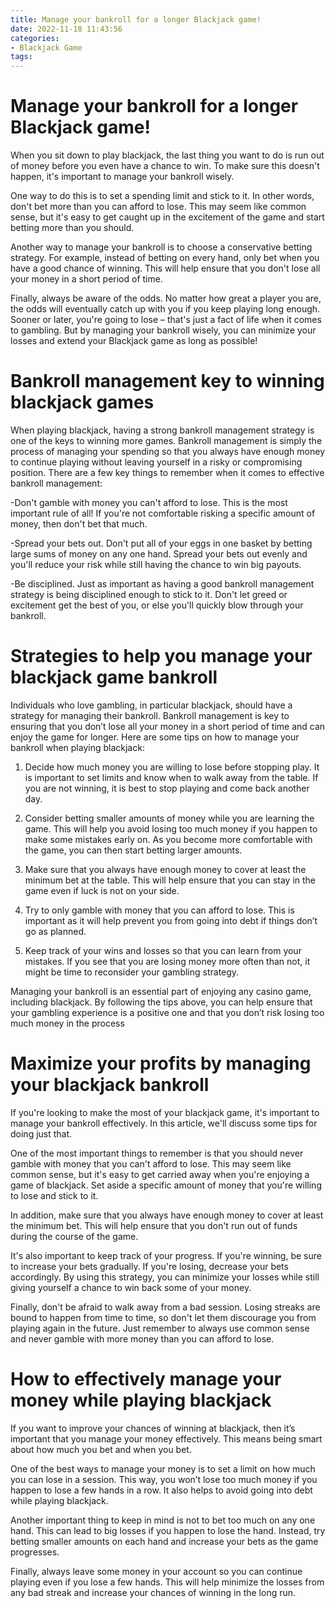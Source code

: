 ```yaml
---
title: Manage your bankroll for a longer Blackjack game!
date: 2022-11-18 11:43:56
categories:
- Blackjack Game
tags:
---
```



#  Manage your bankroll for a longer Blackjack game!

When you sit down to play blackjack, the last thing you want to do is run out of money before you even have a chance to win. To make sure this doesn't happen, it's important to manage your bankroll wisely.

One way to do this is to set a spending limit and stick to it. In other words, don't bet more than you can afford to lose. This may seem like common sense, but it's easy to get caught up in the excitement of the game and start betting more than you should.

Another way to manage your bankroll is to choose a conservative betting strategy. For example, instead of betting on every hand, only bet when you have a good chance of winning. This will help ensure that you don't lose all your money in a short period of time.

Finally, always be aware of the odds. No matter how great a player you are, the odds will eventually catch up with you if you keep playing long enough. Sooner or later, you're going to lose – that's just a fact of life when it comes to gambling. But by managing your bankroll wisely, you can minimize your losses and extend your Blackjack game as long as possible!

#  Bankroll management key to winning blackjack games

When playing blackjack, having a strong bankroll management strategy is one of the keys to winning more games. Bankroll management is simply the process of managing your spending so that you always have enough money to continue playing without leaving yourself in a risky or compromising position. There are a few key things to remember when it comes to effective bankroll management:

-Don't gamble with money you can't afford to lose. This is the most important rule of all! If you're not comfortable risking a specific amount of money, then don't bet that much.

-Spread your bets out. Don't put all of your eggs in one basket by betting large sums of money on any one hand. Spread your bets out evenly and you'll reduce your risk while still having the chance to win big payouts.

-Be disciplined. Just as important as having a good bankroll management strategy is being disciplined enough to stick to it. Don't let greed or excitement get the best of you, or else you'll quickly blow through your bankroll.

#  Strategies to help you manage your blackjack game bankroll

Individuals who love gambling, in particular blackjack, should have a strategy for managing their bankroll. Bankroll management is key to ensuring that you don’t lose all your money in a short period of time and can enjoy the game for longer. Here are some tips on how to manage your bankroll when playing blackjack:

1. Decide how much money you are willing to lose before stopping play. It is important to set limits and know when to walk away from the table. If you are not winning, it is best to stop playing and come back another day.

2. Consider betting smaller amounts of money while you are learning the game. This will help you avoid losing too much money if you happen to make some mistakes early on. As you become more comfortable with the game, you can then start betting larger amounts.

3. Make sure that you always have enough money to cover at least the minimum bet at the table. This will help ensure that you can stay in the game even if luck is not on your side.

4. Try to only gamble with money that you can afford to lose. This is important as it will help prevent you from going into debt if things don’t go as planned.

5. Keep track of your wins and losses so that you can learn from your mistakes. If you see that you are losing money more often than not, it might be time to reconsider your gambling strategy.

 Managing your bankroll is an essential part of enjoying any casino game, including blackjack. By following the tips above, you can help ensure that your gambling experience is a positive one and that you don’t risk losing too much money in the process

#  Maximize your profits by managing your blackjack bankroll

If you're looking to make the most of your blackjack game, it's important to manage your bankroll effectively. In this article, we'll discuss some tips for doing just that.

One of the most important things to remember is that you should never gamble with money that you can't afford to lose. This may seem like common sense, but it's easy to get carried away when you're enjoying a game of blackjack. Set aside a specific amount of money that you're willing to lose and stick to it.

In addition, make sure that you always have enough money to cover at least the minimum bet. This will help ensure that you don't run out of funds during the course of the game.

It's also important to keep track of your progress. If you're winning, be sure to increase your bets gradually. If you're losing, decrease your bets accordingly. By using this strategy, you can minimize your losses while still giving yourself a chance to win back some of your money.

Finally, don't be afraid to walk away from a bad session. Losing streaks are bound to happen from time to time, so don't let them discourage you from playing again in the future. Just remember to always use common sense and never gamble with more money than you can afford to lose.

#  How to effectively manage your money while playing blackjack

If you want to improve your chances of winning at blackjack, then it’s important that you manage your money effectively. This means being smart about how much you bet and when you bet.

One of the best ways to manage your money is to set a limit on how much you can lose in a session. This way, you won’t lose too much money if you happen to lose a few hands in a row. It also helps to avoid going into debt while playing blackjack.

Another important thing to keep in mind is not to bet too much on any one hand. This can lead to big losses if you happen to lose the hand. Instead, try betting smaller amounts on each hand and increase your bets as the game progresses.

Finally, always leave some money in your account so you can continue playing even if you lose a few hands. This will help minimize the losses from any bad streak and increase your chances of winning in the long run.